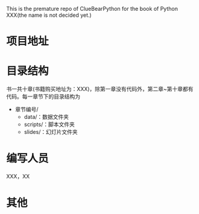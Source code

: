 This is the premature repo of ClueBearPython for the book of Python XXX(the name is not decided yet.)

# 项目地址


# 目录结构
书一共十章(书籍购买地址为：XXX)，除第一章没有代码外，第二章~第十章都有代码。每一章节下的目录结构为
- 章节编号/
  - data/：数据文件夹
  - scripts/：脚本文件夹
  - slides/：幻灯片文件夹

# 编写人员
XXX，XX


# 其他
